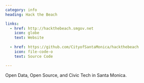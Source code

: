 ```yaml
---
category: info
heading: Hack the Beach

links:
  - href: http://hackthebeach.smgov.net
    icon: globe
    text: Website
    
  - href: https://github.com/CityofSantaMonica/hackthebeach
    icon: file-code-o
    text: Source Code

---
```


Open Data, Open Source, and Civic Tech in Santa Monica.